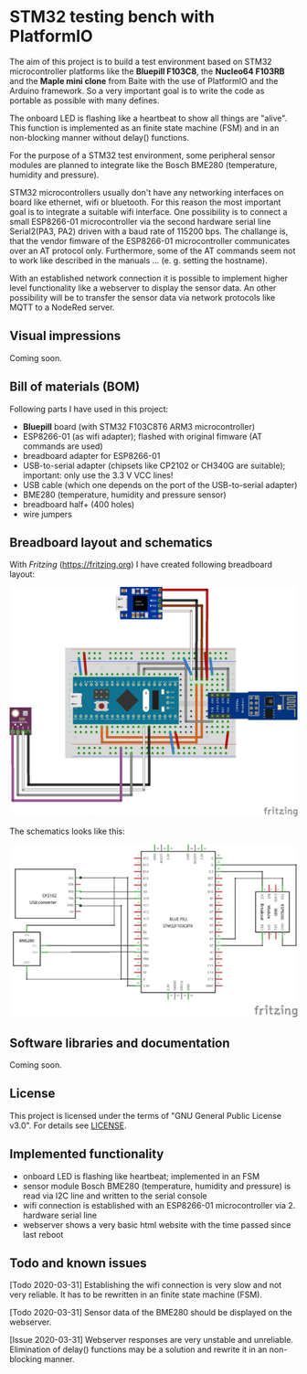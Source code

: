 # STM32 testing bench with PlatformIO

The aim of this project is to build a test environment based on STM32 microcontroller platforms like the **Bluepill F103C8**, the **Nucleo64 F103RB** and the **Maple mini clone** from Baite with the use of PlatformIO and the Arduino framework. So a very important goal is to write the code as portable as possible with many defines.

The onboard LED is flashing like a heartbeat to show all things are "alive". This function is implemented as an finite state machine (FSM) and in an non-blocking manner without delay() functions.

For the purpose of a STM32 test environment, some peripheral sensor modules are planned to integrate like the Bosch BME280 (temperature, humidity and pressure).

STM32 microcontrollers usually don't have any networking interfaces on board like ethernet, wifi or bluetooth. For this reason the most important goal is to integrate a suitable wifi interface. One possibility is to connect a small ESP8266-01 microcontroller via the second hardware serial line Serial2(PA3, PA2) driven with a baud rate of 115200 bps. The challange is, that the vendor fimware of the ESP8266-01 microcontroller communicates over an AT protocol only. Furthermore, some of the AT commands seem not to work like described in the manuals ... (e. g. setting the hostname).

With an established network connection it is possible to implement higher level functionality like a webserver to display the sensor data. An other possibility will be to transfer the sensor data via network protocols like MQTT to a NodeRed server.

## Visual impressions

Coming soon.

## Bill of materials (BOM)

Following parts I have used in this project:

- **Bluepill** board (with STM32 F103C8T6 ARM3 microcontroller)
- ESP8266-01 (as wifi adapter); flashed with original fimware (AT commands are used)
- breadboard adapter for ESP8266-01
- USB-to-serial adapter (chipsets like CP2102 or CH340G are suitable); important: only use the 3.3 V VCC lines!
- USB cable (which one depends on the port of the USB-to-serial adapter)
- BME280 (temperature, humidity and pressure sensor)
- breadboard half+ (400 holes)
- wire jumpers

## Breadboard layout and schematics

With *Fritzing* (https://fritzing.org) I have created following breadboard layout:

![Breadboard Layout](./fritzing/Bluepill_wifi_Breadboard.png)

The schematics looks like this:

![Schematics](./fritzing/Bluepill_wifi_Schematics.png)

## Software libraries and documentation

Coming soon.

## License

This project is licensed under the terms of "GNU General Public License v3.0". For details see [LICENSE](LICENSE).

## Implemented functionality

- onboard LED is flashing like heartbeat; implemented in an FSM
- sensor module Bosch BME280 (temperature, humidity and pressure) is read via I2C line and written to the serial console
- wifi connection is established with an ESP8266-01 microcontroller via 2. hardware serial line
- webserver shows a very basic html website with the time passed since last reboot

## Todo and known issues

[Todo 2020-03-31] Establishing the wifi connection is very slow and not very reliable. It has to be rewritten in an finite state machine (FSM).

[Todo 2020-03-31] Sensor data of the BME280 should be displayed on the webserver.

[Issue 2020-03-31] Webserver responses are very unstable and unreliable. Elimination of delay() functions may be a solution and rewrite it in an non-blocking manner.


















<!--  -->
